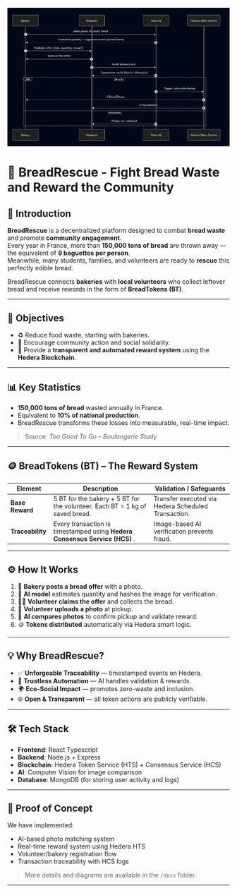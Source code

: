 <p align="center">
  <img src="./assets/Bread-Rescue.png" alt="BreadRescue Diagram" width="600"/>
</p>

# 🥖 BreadRescue - Fight Bread Waste and Reward the Community

## 🌱 Introduction

**BreadRescue** is a decentralized platform designed to combat **bread waste** and promote **community engagement**.  
Every year in France, more than **150,000 tons of bread** are thrown away — the equivalent of **9 baguettes per person**.  
Meanwhile, many students, families, and volunteers are ready to **rescue** this perfectly edible bread.

BreadRescue connects **bakeries** with **local volunteers** who collect leftover bread and receive rewards in the form of **BreadTokens (BT)**.

---

## 🎯 Objectives

- ♻️ Reduce food waste, starting with bakeries.  
- 🤝 Encourage community action and social solidarity.  
- 🔗 Provide a **transparent and automated reward system** using the **Hedera Blockchain**.

---

## 📊 Key Statistics

- **150,000 tons of bread** wasted annually in France.  
- Equivalent to **10% of national production**.  
- BreadRescue transforms these losses into measurable, real-time impact.

> Source: *Too Good To Go – Boulangerie Study*

---

## 🪙 BreadTokens (BT) – The Reward System

| Element          | Description                                                                                                                   | Validation / Safeguards                                      |
| ---------------- | ----------------------------------------------------------------------------------------------------------------------------- | ------------------------------------------------------------ |
| **Base Reward**  | 5 BT for the bakery + 5 BT for the volunteer. Each BT = 1 kg of saved bread.                                                  | Transfer executed via Hedera Scheduled Transaction.          |
| **Traceability** | Every transaction is timestamped using **Hedera Consensus Service (HCS)** .                                      | Image-based AI verification prevents fraud.                  |

---

## ⚙️ How It Works

1. 🧁 **Bakery posts a bread offer** with a photo.  
2. 🧠 **AI model** estimates quantity and hashes the image for verification.  
3. 🙋‍♂️ **Volunteer claims the offer** and collects the bread.  
4. 📸 **Volunteer uploads a photo** at pickup.  
5. 🧠 **AI compares photos** to confirm pickup and validate reward.  
6. 🪙 **Tokens distributed** automatically via Hedera smart logic.

---

## 💡 Why BreadRescue?

- ✅ **Unforgeable Traceability** — timestamped events on Hedera.  
- 🤖 **Trustless Automation** — AI handles validation & rewards.  
- 🌍 **Eco-Social Impact** — promotes zero-waste and inclusion.  
- 🌐 **Open & Transparent** — all token actions are publicly verifiable.

---

## 🛠️ Tech Stack

- **Frontend**: React Typescript  
- **Backend**: Node.js + Express  
- **Blockchain**: Hedera Token Service (HTS) + Consensus Service (HCS)  
- **AI**: Computer Vision for image comparison  
- **Database**: MongoDB (for storing user activity and logs)

---

## 🧪 Proof of Concept

We have implemented:

- AI-based photo matching system  
- Real-time reward system using Hedera HTS  
- Volunteer/bakery registration flow  
- Transaction traceability with HCS logs

> More details and diagrams are available in the `/docs` folder.

---
